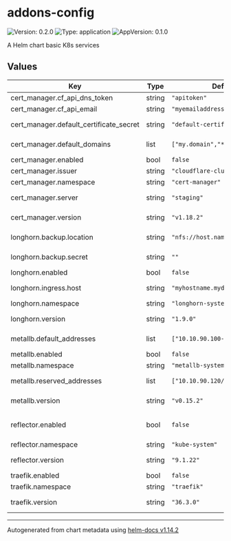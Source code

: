 # addons-config

![Version: 0.2.0](https://img.shields.io/badge/Version-0.2.0-informational?style=flat-square) ![Type: application](https://img.shields.io/badge/Type-application-informational?style=flat-square) ![AppVersion: 0.1.0](https://img.shields.io/badge/AppVersion-0.1.0-informational?style=flat-square)

A Helm chart basic K8s services

## Values

| Key | Type | Default | Description |
|-----|------|---------|-------------|
| cert_manager.cf_api_dns_token | string | `"apitoken"` | cloudflare API token |
| cert_manager.cf_api_email | string | `"myemailaddress"` | cloudflare email address |
| cert_manager.default_certificate_secret | string | `"default-certificate-secret"` | name of the secret that will hold the default certificate |
| cert_manager.default_domains | list | `["my.domain","*.my.domain"]` | list of domains to be valid in the default certificate |
| cert_manager.enabled | bool | `false` | flag to enable or disable cert-manager |
| cert_manager.issuer | string | `"cloudflare-clusterissuer"` | name of the ClusterIssuer to be created |
| cert_manager.namespace | string | `"cert-manager"` | target namespace for cert-manager |
| cert_manager.server | string | `"staging"` | LetsEncrypt server to use, should be `staging` or `production` |
| cert_manager.version | string | `"v1.18.2"` | version of cert-manager helm chart from https://charts.jetstack.io |
| longhorn.backup.location | string | `"nfs://host.name:/export/path"` | backup target for longhorn volumes, and optional secret with credentials |
| longhorn.backup.secret | string | `""` | optional, existing, secret if neededd to access the backup location |
| longhorn.enabled | bool | `false` | flag to enable or disable longhorn |
| longhorn.ingress.host | string | `"myhostname.mydomain"` | hostname for ingress to the longhorn dasshboard |
| longhorn.namespace | string | `"longhorn-system"` | target namespace for longhorn |
| longhorn.version | string | `"1.9.0"` | version of the longhorn helm chart from https://charts.longhorn.io |
| metallb.default_addresses | list | `["10.10.90.100-10.10.90.110"]` | list of address ranges for automatically assignable addresses |
| metallb.enabled | bool | `false` | flag to enable or disable metallb |
| metallb.namespace | string | `"metallb-system"` | target namespace for metallb |
| metallb.reserved_addresses | list | `["10.10.90.120/30"]` | list of address ranges that need to be explictly requested for an Ingress/Service |
| metallb.version | string | `"v0.15.2"` | version of the metallb chart from https://metallb.github.io/metallb |
| reflector.enabled | bool | `false` | flag to enable or disable the deployment of https://github.com/emberstack/kubernetes-reflector |
| reflector.namespace | string | `"kube-system"` | target namespace for reflector |
| reflector.version | string | `"9.1.22"` | version of reflector helm chart from https://emberstack.github.io/helm-charts |
| traefik.enabled | bool | `false` | flag to enable or disable traefik |
| traefik.namespace | string | `"traefik"` | target namespace for traefik |
| traefik.version | string | `"36.3.0"` | version of the traefik helm chart from https://traefik.github.io/charts |

----------------------------------------------
Autogenerated from chart metadata using [helm-docs v1.14.2](https://github.com/norwoodj/helm-docs/releases/v1.14.2)
